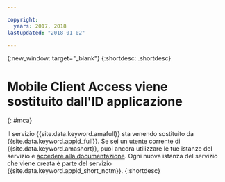 ```yaml
---

copyright:
  years: 2017, 2018
lastupdated: "2018-01-02"

---
```


{:new_window: target="_blank"}
{:shortdesc: .shortdesc}

# Mobile Client Access viene sostituito dall'ID applicazione
{: #mca}

Il servizio {{site.data.keyword.amafull}} sta venendo sostituito da {{site.data.keyword.appid_full}}. Se sei un utente corrente di {{site.data.keyword.amashort}}, puoi ancora utilizzare le tue istanze del servizio e [accedere alla documentazione](/docs/services/mobileaccess/index.html). Ogni nuova istanza del servizio che viene creata è parte del servizio {{site.data.keyword.appid_short_notm}}.
{:shortdesc}
